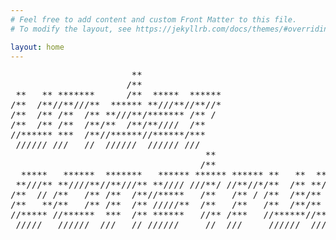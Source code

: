 ```yaml
---
# Feel free to add content and custom Front Matter to this file.
# To modify the layout, see https://jekyllrb.com/docs/themes/#overriding-theme-defaults

layout: home
---
```

<html xmlns="http://www.w3.org/1999/xhtml">
    <body>
        <pre>
                       **                                                                   
                      /**                                                                   
 **   ** *******      /**  *****  ******                                                    
/**  /**//**///**  ****** **///**//**//*                                                    
/**  /** /**  /** **///**/******* /** /                                                     
/**  /** /**  /**/**  /**/**////  /**                                                       
//****** ***  /**//******//******/***                                                       
 ////// ///   //  //////  ////// ///                                                        
                                     **                            **   **                  
                                    /**                           /**  //                   
  *****   ******  *******   ****** ****** ****** **   **  *****  ****** **  ******  ******* 
 **///** **////**//**///** **//// ///**/ //**//*/**  /** **///**///**/ /** **////**//**///**
/**  // /**   /** /**  /**//*****   /**   /** / /**  /**/**  //   /**  /**/**   /** /**  /**
/**   **/**   /** /**  /** /////**  /**   /**   /**  /**/**   **  /**  /**/**   /** /**  /**
//***** //******  ***  /** ******   //** /***   //******//*****   //** /**//******  ***  /**
 /////   //////  ///   // //////     //  ///     //////  /////     //  //  //////  ///   // 
        </pre>
    </body>
</html>
